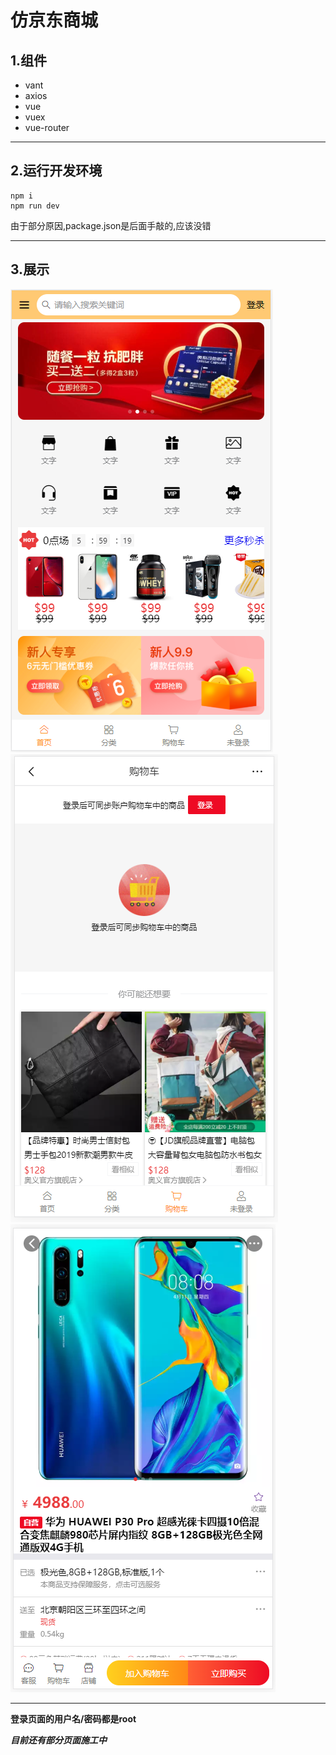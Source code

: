 # 仿京东商城  
## 1.组件  
+ vant  
+ axios  
+ vue  
+ vuex  
+ vue-router  

---  

## 2.运行开发环境  
  
```
npm i
npm run dev
```  
由于部分原因,package.json是后面手敲的,应该没错  

---

## 3.展示  
![home](https://github.com/Maggie-Elaine/photo/blob/master/home.PNG)  
![cart](https://github.com/Maggie-Elaine/photo/blob/master/cart.PNG)  
![product](https://github.com/Maggie-Elaine/photo/blob/master/product.PNG)  

---
  
**登录页面的用户名/密码都是root**  

***目前还有部分页面施工中***
